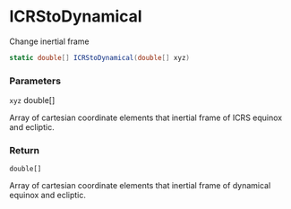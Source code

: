 # ICRStoDynamical

Change inertial frame

```csharp
static double[] ICRStoDynamical(double[] xyz)
```

### **Parameters**

`xyz` double\[]

Array of cartesian coordinate elements that inertial frame of ICRS equinox and ecliptic.



### **Return**

`double[]`

Array of cartesian coordinate elements that inertial frame of dynamical equinox and ecliptic.

